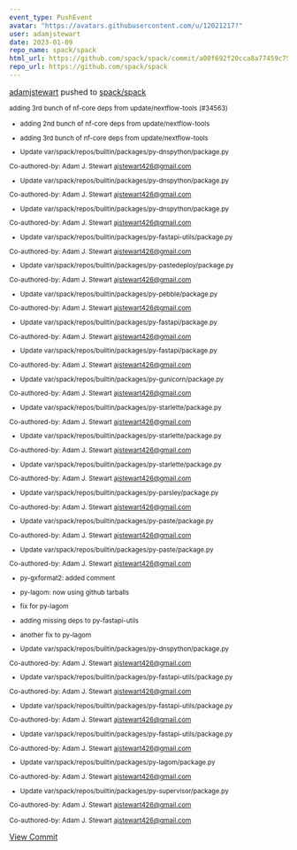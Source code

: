 ```yaml
---
event_type: PushEvent
avatar: "https://avatars.githubusercontent.com/u/12021217?"
user: adamjstewart
date: 2023-01-09
repo_name: spack/spack
html_url: https://github.com/spack/spack/commit/a00f692f20cca8a77459c7539493d5f6b6f58d45
repo_url: https://github.com/spack/spack
---
```


<a href='https://github.com/adamjstewart' target='_blank'>adamjstewart</a> pushed to <a href='https://github.com/spack/spack' target='_blank'>spack/spack</a>

<small>adding 3rd bunch of nf-core deps from update/nextflow-tools (#34563)

* adding 2nd bunch of nf-core deps from update/nextflow-tools

* adding 3rd bunch of nf-core deps from update/nextflow-tools

* Update var/spack/repos/builtin/packages/py-dnspython/package.py

Co-authored-by: Adam J. Stewart <ajstewart426@gmail.com>

* Update var/spack/repos/builtin/packages/py-dnspython/package.py

Co-authored-by: Adam J. Stewart <ajstewart426@gmail.com>

* Update var/spack/repos/builtin/packages/py-dnspython/package.py

Co-authored-by: Adam J. Stewart <ajstewart426@gmail.com>

* Update var/spack/repos/builtin/packages/py-fastapi-utils/package.py

Co-authored-by: Adam J. Stewart <ajstewart426@gmail.com>

* Update var/spack/repos/builtin/packages/py-pastedeploy/package.py

Co-authored-by: Adam J. Stewart <ajstewart426@gmail.com>

* Update var/spack/repos/builtin/packages/py-pebble/package.py

Co-authored-by: Adam J. Stewart <ajstewart426@gmail.com>

* Update var/spack/repos/builtin/packages/py-fastapi/package.py

Co-authored-by: Adam J. Stewart <ajstewart426@gmail.com>

* Update var/spack/repos/builtin/packages/py-fastapi/package.py

Co-authored-by: Adam J. Stewart <ajstewart426@gmail.com>

* Update var/spack/repos/builtin/packages/py-gunicorn/package.py

Co-authored-by: Adam J. Stewart <ajstewart426@gmail.com>

* Update var/spack/repos/builtin/packages/py-starlette/package.py

Co-authored-by: Adam J. Stewart <ajstewart426@gmail.com>

* Update var/spack/repos/builtin/packages/py-starlette/package.py

Co-authored-by: Adam J. Stewart <ajstewart426@gmail.com>

* Update var/spack/repos/builtin/packages/py-starlette/package.py

Co-authored-by: Adam J. Stewart <ajstewart426@gmail.com>

* Update var/spack/repos/builtin/packages/py-parsley/package.py

Co-authored-by: Adam J. Stewart <ajstewart426@gmail.com>

* Update var/spack/repos/builtin/packages/py-paste/package.py

Co-authored-by: Adam J. Stewart <ajstewart426@gmail.com>

* Update var/spack/repos/builtin/packages/py-paste/package.py

Co-authored-by: Adam J. Stewart <ajstewart426@gmail.com>

* py-gxformat2: added comment

* py-lagom: now using github tarballs

* fix for py-lagom

* adding missing deps to py-fastapi-utils

* another fix to py-lagom

* Update var/spack/repos/builtin/packages/py-dnspython/package.py

Co-authored-by: Adam J. Stewart <ajstewart426@gmail.com>

* Update var/spack/repos/builtin/packages/py-fastapi-utils/package.py

Co-authored-by: Adam J. Stewart <ajstewart426@gmail.com>

* Update var/spack/repos/builtin/packages/py-fastapi-utils/package.py

Co-authored-by: Adam J. Stewart <ajstewart426@gmail.com>

* Update var/spack/repos/builtin/packages/py-fastapi-utils/package.py

Co-authored-by: Adam J. Stewart <ajstewart426@gmail.com>

* Update var/spack/repos/builtin/packages/py-lagom/package.py

Co-authored-by: Adam J. Stewart <ajstewart426@gmail.com>

* Update var/spack/repos/builtin/packages/py-supervisor/package.py

Co-authored-by: Adam J. Stewart <ajstewart426@gmail.com>

Co-authored-by: Adam J. Stewart <ajstewart426@gmail.com></small>

<a href='https://github.com/spack/spack/commit/a00f692f20cca8a77459c7539493d5f6b6f58d45' target='_blank'>View Commit</a>